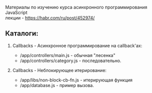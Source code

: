 Материалы по изучению курса асинхронного программирования JavaScript    
лекции - https://habr.com/ru/post/452974/  

## Каталоги:  
  1. Callbacks -  Асинхронное программирование на callback'ах:  
     * /app/controllers/main.js - обычная "лесенка"  
     * /app/controllers/category.js - последовательно.  

  2. Callbacks -  Неблокирующее итерирование:  
     * /app/libs/non-block-cb-fn.js - итерирующая функция  
     * /app/database.js - пример вызова.    
